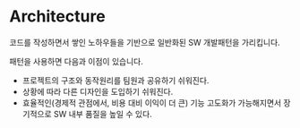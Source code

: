 # Architecture

코드를 작성하면서 쌓인 노하우들을 기반으로 일반화된 SW 개발패턴을 가리킵니다.

패턴을 사용하면 다음과 이점이 있습니다.

- 프로젝트의 구조와 동작원리를 팀원과 공유하기 쉬워진다.
- 상황에 따라 다른 디자인을 도입하기 쉬워진다.
- 효율적인(경제적 관점에서, 비용 대비 이익이 더 큰) 기능 고도화가 가능해지면서 장기적으로 SW 내부 품질을 높일 수 있다.
